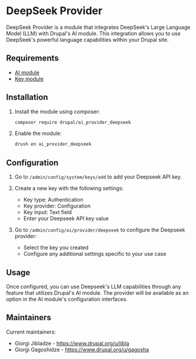 # DeepSeek Provider

DeepSeek Provider is a module that integrates DeepSeek's Large Language Model (LLM) 
with Drupal's AI module. This integration allows you to use DeepSeek's powerful 
language capabilities within your Drupal site.

## Requirements

* [AI module](https://www.drupal.org/project/ai)
* [Key module](https://www.drupal.org/project/key)

## Installation

1. Install the module using composer:
   ```bash
   composer require drupal/ai_provider_deepseek
   ```

2. Enable the module:
   ```bash
   drush en ai_provider_deepseek
   ```

## Configuration

1. Go to `/admin/config/system/keys/add` to add your Deepseek API key.
2. Create a new key with the following settings:
   * Key type: Authentication
   * Key provider: Configuration
   * Key input: Text field
   * Enter your Deepseek API key value

3. Go to `/admin/config/ai/provider/deepseek` to configure the Deepseek provider:
   * Select the key you created
   * Configure any additional settings specific to your use case

## Usage

Once configured, you can use Deepseek's LLM capabilities through any feature that 
utilizes Drupal's AI module. The provider will be available as an option in the AI 
module's configuration interfaces.

## Maintainers

Current maintainers:
* Giorgi Jibladze - https://www.drupal.org/u/jibla
* Giorgi Gagoshidze - https://www.drupal.org/u/gagosha
